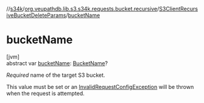 //[s34k](../../../index.md)/[org.veupathdb.lib.s3.s34k.requests.bucket.recursive](../index.md)/[S3ClientRecursiveBucketDeleteParams](index.md)/[bucketName](bucket-name.md)

# bucketName

[jvm]\
abstract var [bucketName](bucket-name.md): [BucketName](../../org.veupathdb.lib.s3.s34k.fields/-bucket-name/index.md)?

*Required* name of the target S3 bucket.

This value must be set or an [InvalidRequestConfigException](../../org.veupathdb.lib.s3.s34k.errors/-invalid-request-config-exception/index.md) will be thrown when the request is attempted.
